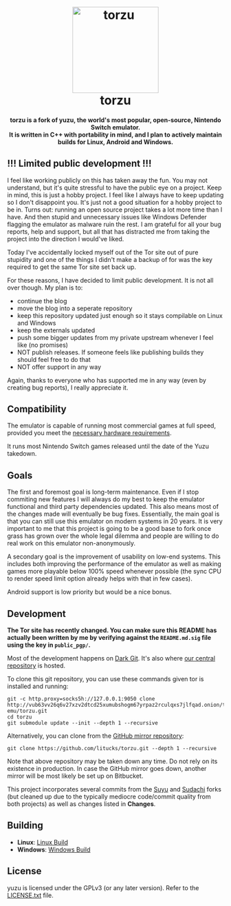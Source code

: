 <!--
SPDX-FileCopyrightText: 2018 yuzu Emulator Project - 2024 torzu Emulator Project
SPDX-License-Identifier: GPL-2.0-or-later
-->

<h1 align="center">
  <br>
  <a href="http://vub63vv26q6v27xzv2dtcd25xumubshogm67yrpaz2rculqxs7jlfqad.onion/torzu-emu/torzu"><img src="https://raw.githubusercontent.com/litucks/torzu/master/dist/yuzu.bmp" alt="torzu" width="200"></a>
  <br>
  <b>torzu</b>
  <br>
</h1>

<h4 align="center"><b>torzu</b> is a fork of yuzu, the world's most popular, open-source, Nintendo Switch emulator.
<br>
It is written in C++ with portability in mind, and I plan to actively maintain builds for Linux, Android and Windows.
</h4>

## !!! Limited public development !!!

I feel like working publicly on this has taken away the fun. You may not understand, but it's quite stressful to have the public eye on a project.
Keep in mind, this is just a hobby project. I feel like I always have to keep updating so I don't disappoint you. It's just not a good situation for a hobby project to be in.
Turns out: running an open source project takes a lot more time than I have.
And then stupid and unnecessary issues like Windows Defender flagging the emulator as malware ruin the rest. I am grateful for all your bug reports, help and support, but all that has distracted me from taking the project into the direction I would've liked.

Today I've accidentally locked myself out of the Tor site out of pure stupidity and one of the things I didn't make a backup of for was the key required to get the same Tor site set back up.

For these reasons, I have decided to limit public development.
It is not all over though. My plan is to:
 - continue the blog
 - move the blog into a seperate repository
 - keep this repository updated just enough so it stays compilable on Linux and Windows
 - keep the externals updated
 - push some bigger updates from my private upstream whenever I feel like (no promises)
 - NOT publish releases. If someone feels like publishing builds they should feel free to do that
 - NOT offer support in any way

Again, thanks to everyone who has supported me in any way (even by creating bug reports), I really appreciate it.

## Compatibility

The emulator is capable of running most commercial games at full speed, provided you meet the [necessary hardware requirements](http://web.archive.org/web/20240130133811/https://yuzu-emu.org/help/quickstart/#hardware-requirements).

It runs most Nintendo Switch games released until the date of the Yuzu takedown.

## Goals

The first and foremost goal is long-term maintenance. Even if I stop commiting new features I will always do my best to keep the emulator functional and third party dependencies updated. This also means most of the changes made will eventually be bug fixes.
Essentially, the main goal is that you can still use this emulator on modern systems in 20 years.
It is very important to me that this project is going to be a good base to fork once grass has grown over the whole legal dilemma and people are willing to do real work on this emulator non-anonymously.

A secondary goal is the improvement of usability on low-end systems. This includes both improving the performance of the emulator as well as making games more playable below 100% speed whenever possible (the sync CPU to render speed limit option already helps with that in few cases).

Android support is low priority but would be a nice bonus.

## Development

**The Tor site has recently changed. You can make sure this README has actually been written by me by verifying against the `README.md.sig` file using the key in `public_pgp/`.**

Most of the development happens on [Dark Git](http://vub63vv26q6v27xzv2dtcd25xumubshogm67yrpaz2rculqxs7jlfqad.onion/). It's also where [our central repository](http://vub63vv26q6v27xzv2dtcd25xumubshogm67yrpaz2rculqxs7jlfqad.onion/torzu-emu/torzu) is hosted.

To clone this git repository, you can use these commands given tor is installed and running:

    git -c http.proxy=socks5h://127.0.0.1:9050 clone http://vub63vv26q6v27xzv2dtcd25xumubshogm67yrpaz2rculqxs7jlfqad.onion/torzu-emu/torzu.git
    cd torzu
    git submodule update --init --depth 1 --recursive

Alternatively, you can clone from the [GitHub mirror repository](https://github.com/litucks/torzu):

    git clone https://github.com/litucks/torzu.git --depth 1 --recursive

Note that above repository may be taken down any time. Do not rely on its existence in production. In case the GitHub mirror goes down, another mirror will be most likely be set up on Bitbucket.

This project incorporates several commits from the [Suyu](https://suyu.dev) and [Sudachi](https://github.com/sudachi-emu/sudachi) forks (but cleaned up due to the typically mediocre code/commit quality from both projects) as well as changes listed in **Changes**.

## Building

* __Linux__: [Linux Build](http://vub63vv26q6v27xzv2dtcd25xumubshogm67yrpaz2rculqxs7jlfqad.onion/torzu-emu/torzu/wiki/Building-for-Linux)
* __Windows__: [Windows Build](http://vub63vv26q6v27xzv2dtcd25xumubshogm67yrpaz2rculqxs7jlfqad.onion/torzu-emu/torzu/wiki/Building-for-Windows)

## License

yuzu is licensed under the GPLv3 (or any later version). Refer to the [LICENSE.txt](https://github.com/yuzu-emu/yuzu/blob/master/LICENSE.txt) file.

